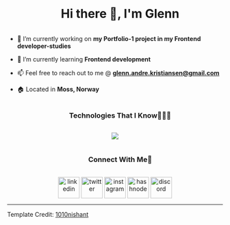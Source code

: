 

<!--h1 without bottom border-->
<div id="user-content-toc">
  <ul align="center">
    <summary><h1 style="display: inline-block">Hi there 👋, I'm Glenn</h1></summary>
  </ul>
</div>









<!--Intro start-->
- 🔭 I’m currently working on **my Portfolio-1 project in my Frontend developer-studies**

- 🌱 I’m currently learning **Frontend development**

- 📫 Feel free to reach out to me @ **glenn.andre.kristiansen@gmail.com**

- 🏠 Located in **Moss, Norway**







<!--h1 without bottom border-->
<div id="user-content-toc">
  <ul align="center">
    <summary><h3 style="display: inline-block">Technologies That I Know👨🏻‍💻</h3></summary>
  </ul>
</div>
<!--tech stack icons-->
<p align="center">
  <a href="https://skillicons.dev">
    <img src="https://skillicons.dev/icons?i=css,discord,figma,github,html,js,postman,vscode&perline=14" />
  </a>
</p>




<!-- Connect with me -->
<!--h3 without bottom border-->
<div id="user-content-toc">
  <ul align="center">
    <summary><h3 style="display: inline-block">Connect With Me🤝</h3></summary>
  </ul>
</div>

<!--icons and links-->
<p align="center">
<a href="www.linkedin.com/in/glenn-andré-kristiansen-7a4b3975" target="blank"><img align="center" src="https://user-images.githubusercontent.com/88904952/234979284-68c11d7f-1acc-4f0c-ac78-044e1037d7b0.png" alt="linkedin" height="50" width="50" /></a>
<a href="https://twitter.com/glenn2k" target="blank"><img align="center" src="https://user-images.githubusercontent.com/88904952/234980676-61bfb021-ecc8-48f7-88e6-34c1b06c4a58.png" alt="twitter" height="50" width="50" /></a> 
<a href="https://www.instagram.com/glenn2k" target="blank"><img align="center" src="https://user-images.githubusercontent.com/88904952/234981169-2dd1e58f-4b7e-468c-8213-034ba62156c3.png" alt="instagram" height="50" width="50" /></a>
<a href="https://portfolio-glenn.netlify.app/" target="blank"><img align="center" src="https://user-images.githubusercontent.com/88904952/234982196-562aea17-5532-4550-8c08-1c7cb994a541.png" alt="hashnode" height="50" width="50" /></a>
<a href="https://discord.gg/xglenn2k" target="blank"><img align="center" src="https://user-images.githubusercontent.com/88904952/234982627-019fd336-6248-453c-9b05-97c13fd1d207.png" alt="discord" height="50" width="50" /></a>
  
</p>







----------------------------------------------------------------------
Template Credit: [1010nishant](https://github.com/1010nishant)

